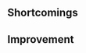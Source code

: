 ## Shortcomings
<!--Describe the issue that you are facing-->

## Improvement
<!--How fan it be improved?-->
